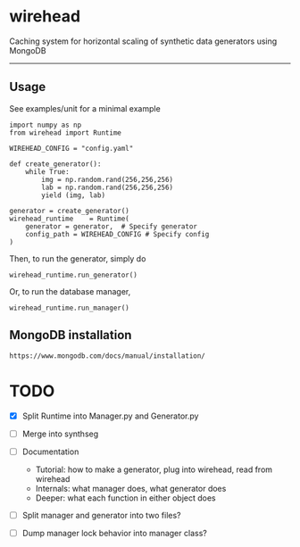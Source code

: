 # wirehead #

Caching system for horizontal scaling of synthetic data generators using MongoDB

---

## Usage ## 

See examples/unit for a minimal example 

```
import numpy as np
from wirehead import Runtime 

WIREHEAD_CONFIG = "config.yaml"

def create_generator():
    while True: 
        img = np.random.rand(256,256,256)
        lab = np.random.rand(256,256,256)
        yield (img, lab)

generator = create_generator()
wirehead_runtime    = Runtime(
    generator = generator,  # Specify generator 
    config_path = WIREHEAD_CONFIG # Specify config
)
```

Then, to run the generator, simply do 

```
wirehead_runtime.run_generator()
```

Or, to run the database manager,

```
wirehead_runtime.run_manager()
```

## MongoDB installation 

```
https://www.mongodb.com/docs/manual/installation/
```

# TODO

- [x] Split Runtime into Manager.py and Generator.py
- [ ] Merge into synthseg 





- [ ] Documentation
  - Tutorial: how to make a generator, plug into wirehead, read from wirehead
  - Internals: what manager does, what generator does
  - Deeper: what each function in either object does
- [ ] Split manager and generator into two files?
- [ ] Dump manager lock behavior into manager class?

